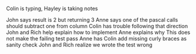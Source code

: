 Colin is typing, Hayley is taking notes

John says result is 2 but returning 3
Anne says one of the pascal calls should subtract one from column
Colin has trouble following that direction
John and Rich help explain how to implement
Anne explains why
This does not make the failing test pass
Anne has Colin add missing curly braces as sanity check
John and Rich realize we wrote the test wrong
